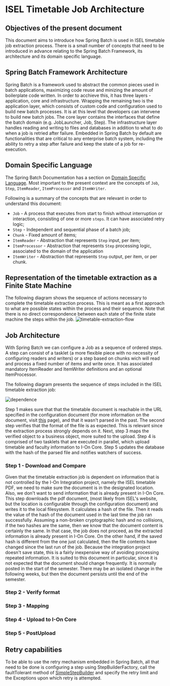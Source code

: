 # ISEL Timetable Job Architecture

## Objectives of the present document

This document aims to introduce how Spring Batch is used in ISEL timetable job extraction process.
There is a small number of concepts that need to be introduced in advance relating to the Spring Batch Framework, its architecture and its domain specific language.

## Spring Batch Framework Architecture

Spring Batch is a framework used to abstract the common pieces used in batch applications, maximizing code reuse and minizing the amount of boilerplate code written.
In order to acchieve this, it has three layers - application, core and infrastructure. Wrapping the remaining two is the application layer, which consists of custom code and configuration used to build new batch processes. It is at this level that developers can intervene to build new batch jobs.
The core layer contains the interfaces that define the batch domain (e.g. JobLauncher, Job, Step). The infrastructure layer handles reading and writing to files and databases in addition to what to do when a job is retried after failure.
Embedded in Spring Batch by default are functionalities that are critical to any enterprise batch system, including the ability to retry a step after failure and keep the state of a job for re-execution.

## Domain Specific Language

The Spring Batch Documentation has a section on [Domain Specific Language](https://docs.spring.io/spring-batch/docs/current-SNAPSHOT/reference/html/domain.html). Most important to the present context are the concepts of `Job`, `Step`, `ItemReader`, `ItemProcessor` and `ItemWriter`.

Following is a summary of the concepts that are relevant in order to understand this document:

* `Job` - A process that executes from start to finish without interruption or interaction, consisting of one or more `steps`. It can have associated retry logic;
* `Step` - Independent and sequential phase of a batch job;
* `Chunk` - Fixed amount of items;
* `ItemReader` - Abstraction that represents `Step` input, per item;
* `ItemProcessor` - Abstraction that represents `Step` processing logic, associated to the domain of the application
* `ItemWriter` - Abstraction that represents `Step` output, per item, or per chunk.


## Representation of the timetable extraction as a Finite State Machine
The following diagram shows the sequence of actions necessary to complete the timetable extraction process. This is meant as a first approach to what are possible states within the process and their sequence. Note that there is no direct correspondence between each state of the finite state machine the steps within the job.
![timetable-extraction-flow](isel-timetable-extraction-flow.png)

## Job Architecture
With Spring Batch we can configure a Job as a sequence of ordered steps. A step can consist of a tasklet (a more flexible piece with no necessity of configuring readers and writers) or a step based on chunks wich will read and process a fixed number of items and write once. It has associated mandatory ItemReader and ItemWriter definitions and an optional ItemProcessor.

The following diagram presents the sequence of steps included in the ISEL timetable extraction job:

![dependence](isel-timetable-extraction-architecture.png)

Step 1 makes sure that that the timetable document is reachable in the URL specified in the configuration document (for more information on the document, visit [this]() page), and that it wasn't parsed in the past. The second step verifies that the format of the file is as expected. This is relevant since the extraction process strongly depends on it. Next, step 3 maps the verified object to a business object, more suited to the upload. Step 4 is comprised of two tasklets that are executed in parallel, which upload timetable and faculty information to I-On Core. Step 5 updates the database with the hash of the parsed file and notifies watchers of success.

### Step 1 - Download and Compare
Given that the timetable extraction job is dependent on information that is not controlled by the I-On Integration project, namely the ISEL timetable PDF, we need to make sure the document is in the designated location. Also, we don't want to send information that is already present in I-On Core. This step downloads the pdf document, (most likely from ISEL's website, but the location is configurable through the configuration document) and writes it to the local filesystem. It calculates a hash of the file. Then it reads the value of the hash of the document used in the last time the job ran successfully. Assuming a non-broken cryptographic hash and no collisions, if the two hashes are the same, then we know that the document content is certainly the same. In that case, the job does not proceed, as the extracted information is already present in I-On Core. On the other hand, if the saved hash is different from the one just calculated, then the file contents have changed since the last run of the job. Because the integration project doesn't save state, this is a fairly inexpensive way of avoiding processing repeated information. It is suited to this document in particular, since it is not expected that the document should change frequently. It is normally posted in the start of the semester. There may be an isolated change in the following weeks, but then the document persists until the end of the semester.

### Step 2 - Verify format


### Step 3 - Mapping


### Step 4 - Upload to I-On Core


### Step 5 - PostUpload


## Retry capabilities
To be able to use the retry mechanism embedded in Spring Batch, all that need to be done is configuring a step using StepBuilderFactory, call the faultTolerant method of [SimpleStepBuilder](https://docs.spring.io/spring-batch/docs/current/api/org/springframework/batch/core/step/builder/SimpleStepBuilder.html) and specify the retry limit and the Exceptions upon which retry is attempted.
